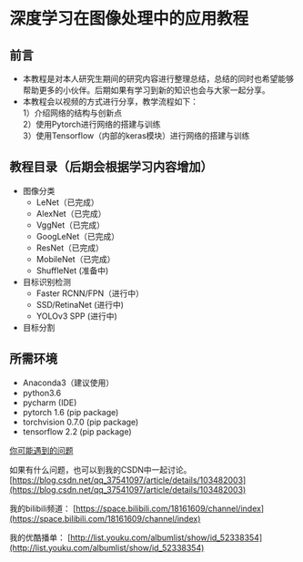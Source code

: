 # 深度学习在图像处理中的应用教程

## 前言
* 本教程是对本人研究生期间的研究内容进行整理总结，总结的同时也希望能够帮助更多的小伙伴。后期如果有学习到新的知识也会与大家一起分享。
* 本教程会以视频的方式进行分享，教学流程如下：  
1）介绍网络的结构与创新点  
2）使用Pytorch进行网络的搭建与训练  
3）使用Tensorflow（内部的keras模块）进行网络的搭建与训练 


## 教程目录（后期会根据学习内容增加）
* 图像分类
    * LeNet（已完成）
    * AlexNet（已完成）
    * VggNet（已完成）
    * GoogLeNet（已完成）
    * ResNet（已完成）
    * MobileNet（已完成）
    * ShuffleNet (准备中)
* 目标识别检测
    * Faster RCNN/FPN（进行中）
    * SSD/RetinaNet (进行中)
    * YOLOv3 SPP (进行中)
* 目标分割


## 所需环境
* Anaconda3（建议使用）
* python3.6
* pycharm (IDE)
* pytorch 1.6 (pip package)
* torchvision 0.7.0 (pip package)
* tensorflow 2.2 (pip package)

[你可能遇到的问题](./summary_problem.md)     

如果有什么问题，也可以到我的CSDN中一起讨论。   
[https://blog.csdn.net/qq_37541097/article/details/103482003](https://blog.csdn.net/qq_37541097/article/details/103482003)

我的bilibili频道：
[https://space.bilibili.com/18161609/channel/index](https://space.bilibili.com/18161609/channel/index)

我的优酷播单：
[http://list.youku.com/albumlist/show/id_52338354](http://list.youku.com/albumlist/show/id_52338354)
